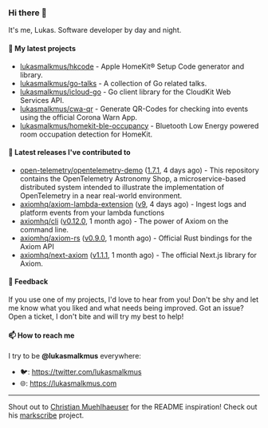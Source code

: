 ### Hi there 👋

It's me, Lukas. Software developer by day and night.

#### 🌱 My latest projects

- [lukasmalkmus/hkcode](https://github.com/lukasmalkmus/hkcode) - Apple HomeKit® Setup Code generator and library.
- [lukasmalkmus/go-talks](https://github.com/lukasmalkmus/go-talks) - A collection of Go related talks.
- [lukasmalkmus/icloud-go](https://github.com/lukasmalkmus/icloud-go) - Go client library for the CloudKit Web Services API.
- [lukasmalkmus/cwa-qr](https://github.com/lukasmalkmus/cwa-qr) - Generate QR-Codes for checking into events using the official Corona Warn App.
- [lukasmalkmus/homekit-ble-occupancy](https://github.com/lukasmalkmus/homekit-ble-occupancy) - Bluetooth Low Energy powered room occupation detection for HomeKit.

#### 🔭 Latest releases I've contributed to

- [open-telemetry/opentelemetry-demo](https://github.com/open-telemetry/opentelemetry-demo) ([1.7.1](https://github.com/open-telemetry/opentelemetry-demo/releases/tag/1.7.1), 4 days ago) - This repository contains the OpenTelemetry Astronomy Shop, a microservice-based distributed system intended to illustrate the implementation of OpenTelemetry in a near real-world environment.
- [axiomhq/axiom-lambda-extension](https://github.com/axiomhq/axiom-lambda-extension) ([v9](https://github.com/axiomhq/axiom-lambda-extension/releases/tag/v9), 4 days ago) - Ingest logs and platform events from your lambda functions
- [axiomhq/cli](https://github.com/axiomhq/cli) ([v0.12.0](https://github.com/axiomhq/cli/releases/tag/v0.12.0), 1 month ago) - The power of Axiom on the command line.
- [axiomhq/axiom-rs](https://github.com/axiomhq/axiom-rs) ([v0.9.0](https://github.com/axiomhq/axiom-rs/releases/tag/v0.9.0), 1 month ago) - Official Rust bindings for the Axiom API
- [axiomhq/next-axiom](https://github.com/axiomhq/next-axiom) ([v1.1.1](https://github.com/axiomhq/next-axiom/releases/tag/v1.1.1), 1 month ago) - The official Next.js library for Axiom.

#### 💬 Feedback

If you use one of my projects, I'd love to hear from you! Don't be shy and let
me know what you liked and what needs being improved. Got an issue? Open a
ticket, I don't bite and will try my best to help!

#### 📫 How to reach me

I try to be **@lukasmalkmus** everywhere:

- 🐦: https://twitter.com/lukasmalkmus
- 🌐: https://lukasmalkmus.com

---

Shout out to [Christian Muehlhaeuser](https://github.com/muesli) for the README
inspiration! Check out his [markscribe](https://github.com/muesli/markscribe)
project.
